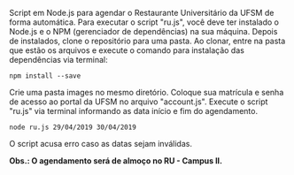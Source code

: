 Script em Node.js para agendar o Restaurante Universitário da UFSM de forma automática.
Para executar o script "ru.js", você deve ter instalado o Node.js e o NPM (gerenciador de dependências) na sua máquina.
Depois de instalados, clone o repositório para uma pasta. Ao clonar, entre na pasta que estão os arquivos 
e execute o comando para instalação das dependências via terminal:

`npm install --save`

Crie uma pasta images no mesmo diretório.
Coloque sua matrícula e senha de acesso ao portal da UFSM no arquivo "account.js".
Execute o script "ru.js" via terminal informando as data início e fim do agendamento.

`node ru.js 29/04/2019 30/04/2019`

O script acusa erro caso as datas sejam inválidas.

**Obs.: O agendamento será de almoço no RU - Campus II.**

